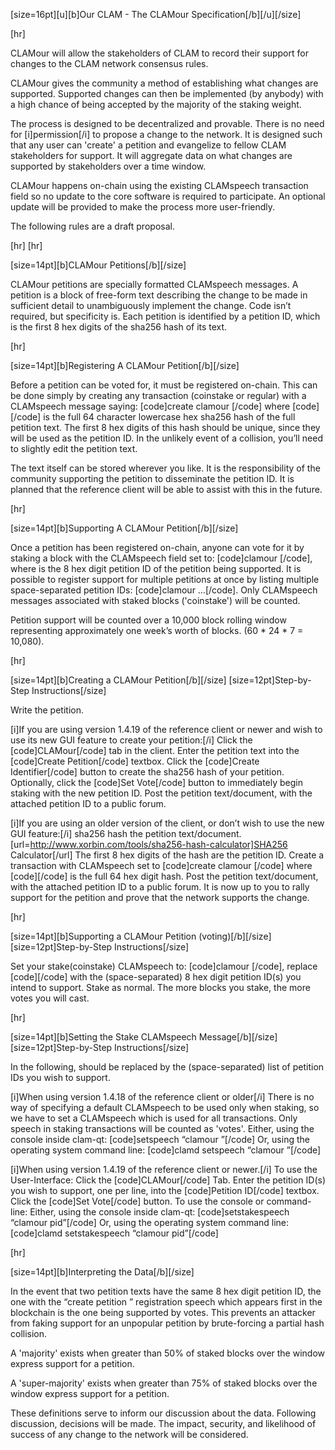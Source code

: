 [size=16pt][u][b]Our CLAM - The CLAMour Specification[/b][/u][/size]


[hr]

CLAMour will allow the stakeholders of CLAM to record their support for changes to the CLAM network consensus rules.

CLAMour gives the community a method of establishing what changes are supported. 
Supported changes can then be implemented (by anybody) with a high chance of being accepted by the majority of the staking weight.

The process is designed to be decentralized and provable.
There is no need for [i]permission[/i] to propose a change to the network.
It is designed such that any user can 'create' a petition and evangelize to fellow CLAM stakeholders for support.
It will aggregate data on what changes are supported by stakeholders over a time window.

CLAMour happens on-chain using the existing CLAMspeech transaction field so no update to the core software is required to participate. 
An optional update will be provided to make the process more user-friendly.

The following rules are a draft proposal.

[hr]
[hr]


[size=14pt][b]CLAMour Petitions[/b][/size]

CLAMour petitions are specially formatted CLAMspeech messages. 
A petition is a block of free-form text describing the change to be made in sufficient detail to unambiguously implement the change. 
Code isn’t required, but specificity is. 
Each petition is identified by a petition ID, which is the first 8 hex digits of the sha256 hash of its text.

[hr]


[size=14pt][b]Registering A CLAMour Petition[/b][/size]

Before a petition can be voted for, it must be registered on-chain. 
This can be done simply by creating any transaction (coinstake or regular) with a CLAMspeech message saying: 
[code]create clamour <sha256>[/code] where [code]<sha256>[/code] is the full 64 character lowercase hex sha256 hash of the full petition text. 
The first 8 hex digits of this hash should be unique, since they will be used as the petition ID. 
In the unlikely event of a collision, you’ll need to slightly edit the petition text.

The text itself can be stored wherever you like. 
It is the responsibility of the community supporting the petition to disseminate the petition ID. 
It is planned that the reference client will be able to assist with this in the future.

[hr]


[size=14pt][b]Supporting A CLAMour Petition[/b][/size]

Once a petition has been registered on-chain, anyone can vote for it by staking a block with the CLAMspeech field set to: 
[code]clamour <pid>[/code], where <pid> is the 8 hex digit petition ID of the petition being supported. 
It is possible to register support for multiple petitions at once by listing multiple space-separated petition IDs: 
[code]clamour <pid1> <pid2> <pid3> …[/code]. 
Only CLAMspeech messages associated with staked blocks ('coinstake') will be counted.

Petition support will be counted over a 10,000 block rolling window representing approximately one week’s worth of blocks. 
(60 * 24 * 7 = 10,080).

[hr]


[size=14pt][b]Creating a CLAMour Petition[/b][/size]
[size=12pt]Step-by-Step Instructions[/size]

Write the petition.

[i]If you are using version 1.4.19 of the reference client or newer and wish to use its new GUI feature to create your petition:[/i]
Click the [code]CLAMour[/code] tab in the client.
Enter the petition text into the [code]Create Petition[/code] textbox.
Click the [code]Create Identifier[/code] button to create the sha256 hash of your petition.
Optionally, click the [code]Set Vote[/code] button to immediately begin staking with the new petition ID.
Post the petition text/document, with the attached petition ID to a public forum.

[i]If you are using an older version of the client, or don’t wish to use the new GUI feature:[/i]
sha256 hash the petition text/document. [url=http://www.xorbin.com/tools/sha256-hash-calculator]SHA256 Calculator[/url]
The first 8 hex digits of the hash are the petition ID.
Create a transaction with CLAMspeech set to [code]create clamour <sha256>[/code] where [code]<sha256>[/code] is the full 64 hex digit hash.
Post the petition text/document, with the attached petition ID to a public forum.
It is now up to you to rally support for the petition and prove that the network supports the change.

[hr]


[size=14pt][b]Supporting a CLAMour Petition (voting)[/b][/size]
[size=12pt]Step-by-Step Instructions[/size]

Set your stake(coinstake) CLAMspeech to: 
[code]clamour <pid>[/code], replace [code]<pid>[/code] with the (space-separated) 8 hex digit petition ID(s) you intend to support.
Stake as normal. 
The more blocks you stake, the more votes you will cast.

[hr]


[size=14pt][b]Setting the Stake CLAMspeech Message[/b][/size]
[size=12pt]Step-by-Step Instructions[/size]

In the following, <pid> should be replaced by the (space-separated) list of petition IDs you wish to support.

[i]When using version 1.4.18 of the reference client or older[/i]
There is no way of specifying a default CLAMspeech to be used only when staking, so we have to set a CLAMspeech which is used for all transactions. 
Only speech in staking transactions will be counted as 'votes'.
Either, using the console inside clam-qt: 
[code]setspeech “clamour <pid>”[/code]
Or, using the operating system command line: 
[code]clamd setspeech “clamour <pid>”[/code]

[i]When using version 1.4.19 of the reference client or newer.[/i]
To use the User-Interface:
Click the [code]CLAMour[/code] Tab.
Enter the petition ID(s) you wish to support, one per line, into the [code]Petition ID[/code] textbox.
Click the [code]Set Vote[/code] button.
To use the console or command-line:
Either, using the console inside clam-qt: 
[code]setstakespeech “clamour pid”[/code]
Or, using the operating system command line: 
[code]clamd setstakespeech “clamour pid”[/code]

[hr]


[size=14pt][b]Interpreting the Data[/b][/size]

In the event that two petition texts have the same 8 hex digit petition ID, the one with the “create petition <sha256>” registration speech which appears first in the blockchain is the one being supported by votes. 
This prevents an attacker from faking support for an unpopular petition by brute-forcing a partial hash collision.

A 'majority' exists when greater than 50% of staked blocks over the window express support for a petition.

A 'super-majority' exists when greater than 75% of staked blocks over the window express support for a petition.

These definitions serve to inform our discussion about the data. 
Following discussion, decisions will be made. 
The impact, security, and likelihood of success of any change to the network will be considered. 
